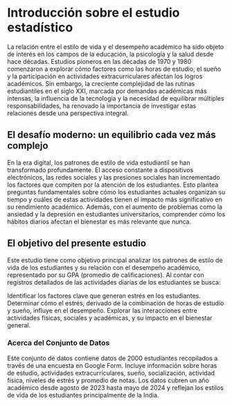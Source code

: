 # Introducción sobre el estudio estadístico

La relación entre el estilo de vida y el desempeño académico ha sido objeto de interés en los campos de la educación, la psicología y la salud desde hace décadas. Estudios pioneros en las décadas de 1970 y 1980 comenzaron a explorar cómo factores como las horas de estudio, el sueño y la participación en actividades extracurriculares afectan los logros académicos. Sin embargo, la creciente complejidad de las rutinas estudiantiles en el siglo XXI, marcada por demandas académicas más intensas, la influencia de la tecnología y la necesidad de equilibrar múltiples responsabilidades, ha renovado la importancia de investigar estas relaciones desde una perspectiva integral.

## El desafío moderno: un equilibrio cada vez más complejo

En la era digital, los patrones de estilo de vida estudiantil se han transformado profundamente. El acceso constante a dispositivos electrónicos, las redes sociales y las presiones sociales han incrementado los factores que compiten por la atención de los estudiantes. Esto plantea preguntas fundamentales sobre cómo los estudiantes actuales organizan su tiempo y cuáles de estas actividades tienen el impacto más significativo en su rendimiento académico. Además, con el aumento de problemas como la ansiedad y la depresión en estudiantes universitarios, comprender cómo los hábitos diarios afectan el bienestar es más relevante que nunca.

## El objetivo del presente estudio

Este estudio tiene como objetivo principal analizar los patrones de estilo de vida de los estudiantes y su relación con el desempeño académico, representado por su GPA (promedio de calificaciones). Al contar con registros detallados de las actividades diarias de los estudiantes se busca:

Identificar los factores clave que generan estrés en los estudiantes. Determinar cómo el estrés, derivado de la combinación de horas de estudio y sueño, influye en el desempeño. Explorar las interacciones entre actividades físicas, sociales y académicas, y su impacto en el bienestar general.

### Acerca del Conjunto de Datos

Este conjunto de datos contiene datos de $2000$ estudiantes recopilados a través de una encuesta en Google Form. Incluye información sobre horas de estudio, actividades extracurriculares, sueño, socialización, actividad física, niveles de estrés y promedio de notas. Los datos cubren un año académico desde agosto de 2023 hasta mayo de 2024 y reflejan los estilos de vida de los estudiantes principalmente de la India.
